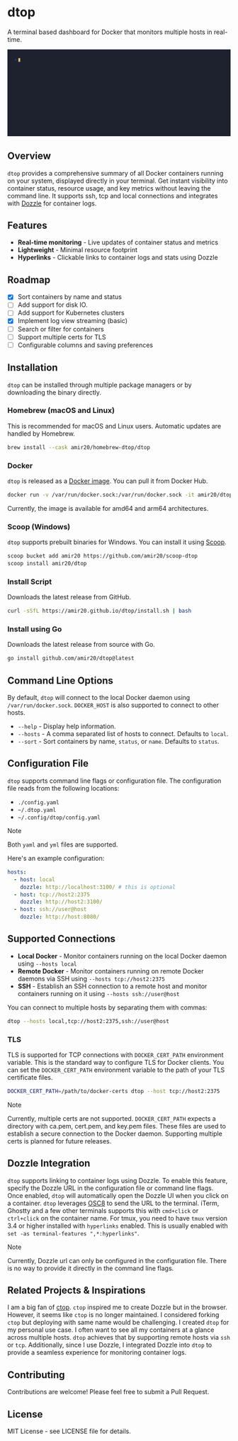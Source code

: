 # dtop

A terminal based dashboard for Docker that monitors multiple hosts in real-time.

![dtop screenshot](https://github.com/amir20/dtop/blob/master/demo.gif)

## Overview

`dtop` provides a comprehensive summary of all Docker containers running on your system, displayed directly in your terminal. Get instant visibility into container status, resource usage, and key metrics without leaving the command line. It supports ssh, tcp and local connections and integrates with [Dozzle](https://github.com/amir20/dozzle) for container logs.

## Features

- **Real-time monitoring** - Live updates of container status and metrics
- **Lightweight** - Minimal resource footprint
- **Hyperlinks** - Clickable links to container logs and stats using Dozzle

## Roadmap

- [x] Sort containers by name and status
- [ ] Add support for disk IO.
- [ ] Add support for Kubernetes clusters
- [x] Implement log view streaming (basic)
- [ ] Search or filter for containers
- [ ] Support multiple certs for TLS
- [ ] Configurable columns and saving preferences

## Installation
`dtop` can be installed through multiple package managers or by downloading the binary directly.

### Homebrew (macOS and Linux)

This is recommended for macOS and Linux users. Automatic updates are handled by Homebrew.

```sh
brew install --cask amir20/homebrew-dtop/dtop
```

### Docker
`dtop` is released as a [Docker image](https://hub.docker.com/r/amir20/dtop). You can pull it from Docker Hub.

```sh
docker run -v /var/run/docker.sock:/var/run/docker.sock -it amir20/dtop
```

Currently, the image is available for amd64 and arm64 architectures.

### Scoop (Windows)

`dtop` supports prebuilt binaries for Windows. You can install it using [Scoop](https://scoop.sh/).

```sh
scoop bucket add amir20 https://github.com/amir20/scoop-dtop
scoop install amir20/dtop
```

### Install Script

Downloads the latest release from GitHub.

```sh
curl -sSfL https://amir20.github.io/dtop/install.sh | bash
```

### Install using Go

Downloads the latest release from source with Go.

```sh
go install github.com/amir20/dtop@latest
```

## Command Line Options

By default, `dtop` will connect to the local Docker daemon using `/var/run/docker.sock`. `DOCKER_HOST` is also supported to connect to other hosts.

- `--help` - Display help information.
- `--hosts` - A comma separated list of hosts to connect. Defaults to `local`.
- `--sort` - Sort containers by name, `status`, or `name`. Defaults to `status`.


## Configuration File

`dtop` supports command line flags or configuration file. The configuration file reads from the following locations:

- `./config.yaml`
- `~/.dtop.yaml`
- `~/.config/dtop/config.yaml`

> [!Note]
> Both `yaml` and `yml` files are supported.

Here's an example configuration:

```yaml
hosts:
  - host: local
    dozzle: http://localhost:3100/ # this is optional
  - host: tcp://host2:2375
    dozzle: http://host2:3100/
  - host: ssh://user@host
    dozzle: http://host:8080/
```

## Supported Connections

- **Local Docker** - Monitor containers running on the local Docker daemon using `--hosts local`
- **Remote Docker** - Monitor containers running on remote Docker daemons via SSH using `--hosts tcp://host2:2375`
- **SSH** - Establish an SSH connection to a remote host and monitor containers running on it using `--hosts ssh://user@host`

You can connect to multiple hosts by separating them with commas:

```bash
dtop --hosts local,tcp://host2:2375,ssh://user@host
```

### TLS

TLS is supported for TCP connections with `DOCKER_CERT_PATH` environment variable. This is the standard way to configure TLS for Docker clients. You can set the `DOCKER_CERT_PATH` environment variable to the path of your TLS certificate files.

```bash
DOCKER_CERT_PATH=/path/to/docker-certs dtop --host tcp://host2:2375
```

> [!Note]
> Currently, multiple certs are not supported. `DOCKER_CERT_PATH` expects a directory with ca.pem, cert.pem, and key.pem files. These files are used to establish a secure connection to the Docker daemon. Supporting multiple certs is planned for future releases.

## Dozzle Integration

`dtop` supports linking to container logs using Dozzle. To enable this feature, specify the Dozzle URL in the configuration file or command line flags. Once enabled, `dtop` will automatically open the Dozzle UI when you click on a container. `dtop` leverages [OSC8](https://github.com/Alhadis/OSC8-Adoption/) to send the URL to the terminal. iTerm, Ghostty and a few other terminals supports this with `cmd+click` or `ctrl+click` on the container name. For tmux, you need to have `tmux` version 3.4 or higher installed with `hyperlinks` enabled. This is usually enabled with `set -as terminal-features ",*:hyperlinks"`.

> [!Note]
> Currently, Dozzle url can only be configured in the configuration file. There is no way to provide it directly in the command line flags.

## Related Projects & Inspirations

I am a big fan of [ctop](https://github.com/bcicen/ctop). `ctop` inspired me to create Dozzle but in the browser. However, it seems like `ctop` is no longer maintained. I considered forking `ctop` but deploying with same name would be challenging. I created `dtop` for my personal use case. I often want to see all my containers at a glance across multiple hosts. `dtop` achieves that by supporting remote hosts via `ssh` or `tcp`. Additionally, since I use Dozzle, I integrated Dozzle into `dtop` to provide a seamless experience for monitoring container logs.


## Contributing

Contributions are welcome! Please feel free to submit a Pull Request.

## License

MIT License - see LICENSE file for details.
